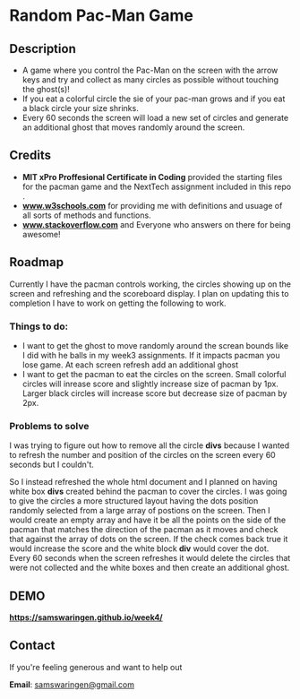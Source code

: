 # Random Pac-Man Game 
## Description 
* A game where you control the Pac-Man on the screen with the arrow keys and try and collect as many circles as possible without touching the ghost(s)!
* If you eat a colorful circle the sie of your pac-man grows and if you eat a black circle your size shrinks. 
* Every 60 seconds the screen will load a new set of circles and generate an additional ghost that moves randomly around the screen.
## Credits
* **MIT xPro Proffesional Certificate in Coding** provided the starting files for the pacman game and the NextTech assignment included in this repo .
* **www.w3schools.com** for providing me with definitions and usuage of all sorts of methods and functions.
* **www.stackoverflow.com** and Everyone who answers on there for being awesome!
## Roadmap
Currently I have the pacman controls working, the circles showing up on the screen and refreshing and the scoreboard display. I plan on updating this to completion  I have to work on getting the following to work.
### Things to do:
* I want to get the ghost to move randomly around the screan bounds like I did with he balls in my week3 assignments. If it impacts pacman you lose game. At each screen refresh add an additional ghost
* I want to get the pacman to eat the circles on the screen. Small colorful circles will inrease score and slightly increase size of pacman by 1px. Larger black circles will increase score but decrease size of pacman by 2px. 
### Problems to solve
I was trying to figure out how to remove all the circle **divs** because I wanted to refresh the number and position of the circles on the screen every 60 seconds but I couldn't.

So I instead refreshed the whole html document and I planned on having white box **divs** created behind the pacman to cover the circles. I was going to give the circles a more    structured layout having the dots position randomly selected from a large array of postions on the screen. Then I would create an empty array and have it be all the points on     the side of the pacman that matches the direction of the pacman as it moves and check that against the array of dots on the screen. If the check comes back true it would         increase the score and the white block **div** would cover the dot. Every 60 seconds when the screen refreshes it would delete the circles that were not collected and the white    boxes and then create an additional ghost.
## DEMO
**https://samswaringen.github.io/week4/**

## Contact
If you're feeling generous and want to help out

**Email**: samswaringen@gmail.com
